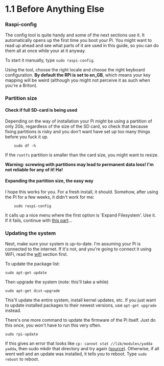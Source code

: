 1.1 Before Anything Else
===

### Raspi-config

The config tool is quite handy and some of the next sections use it. It automatically opens up the first time you boot your Pi. You might want to read up ahead and see what parts of it are used in this guide, so you can do them all at once while your at it anyway.

To start it manually, type `sudo raspi-config`.

Using the tool, choose the right locale and choose the right keyboard configuration. **By default the RPi is set to en_GB**, which means your key mapping will be weird (although you might not perceive it as such when you're a Briton).


### Partition size

#### Check if full SD-card is being used

Depending on the way of installation your Pi might be using a partition of only 2Gb, regardless of the size of the SD card, so check that because fixing partitions is risky and you don't want have set up too many things before you fuck it up.

		sudo df -h

If the `rootfs` partition is smaller than the card size, you might want to resize.

**Warning: screwing with partitions may lead to permanent data loss! I'm not reliable for any of it! Ha!**

#### Expanding the partition size, the easy way

I hope this works for you. For a fresh install, it should. Somehow, after using the Pi for a few weeks, it didn't work for me:

		sudo raspi-config

It calls up a nice menu where the first option is 'Expand Filesystem'. Use it. If it fails, continue with [this part][manual-partitioning]...

[manual-partitioning]: ./1.1.1-manual-partitioning.md


### Updating the system

Next, make sure your system is up-to-date. I'm assuming your Pi is connected to the internet. If it's not, and you're going to connect it using WiFi, read the [wifi][wifi] section first. 

To update the package list:

    sudo apt-get update

Then upgrade the system (note: this'll take a while)

    sudo apt-get dist-upgrade

This'll update the entire system, install kernel updates, etc. If you just want to update installed packages to their newest versions, use `apt-get upgrade` instead.

There's one more command to update the firmware of the Pi itself. Just do this once, you won't have to run this very often.

    sudo rpi-update

If this gives an error that looks like `cp: cannot stat //lib/modules/yadda yadda`, then sudo mkdir that directory and try again ([source][rpi-update-fail]). Otherwise, if all went well and an update was installed, it tells you to reboot. Type `sudo reboot` to reboot.


[wifi]: ./1.2-wifi.md
[rpi-update-fail]: https://github.com/Hexxeh/rpi-update/issues/141

